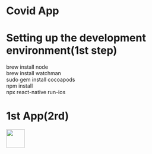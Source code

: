 # Covid App

# Setting up the development environment(1st step)
brew install node  
brew install watchman  
sudo gem install cocoapods  
npm install  
npx react-native run-ios  
# 1st App(2rd)
<img width="50" height="50" src="https://github.com/kentpei/video-kentpei/tree/master/pictures/step2">
